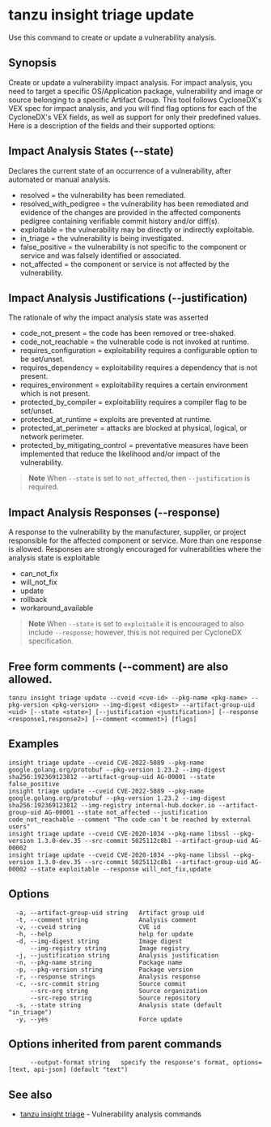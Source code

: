 # tanzu insight triage update

Use this command to create or update a vulnerability analysis.

## <a id='synopsis'></a>Synopsis

Create or update a vulnerability impact analysis. For impact analysis, you need
to target a specific OS/Application package, vulnerability and image or source
belonging to a specific Artifact Group. This tool follows CycloneDX's VEX spec
for impact analysis, and you will find flag options for each of the CycloneDX's
VEX fields, as well as support for only their predefined values. Here is a
description of the fields and their supported options:

## Impact Analysis States (\-\-state)

Declares the current state of an occurrence of a vulnerability, after automated
or manual analysis.

- resolved = the vulnerability has been remediated.
- resolved_with_pedigree = the vulnerability has been remediated and evidence of
  the changes are provided in the affected components pedigree containing
  verifiable commit history and/or diff(s).
- exploitable = the vulnerability may be directly or indirectly exploitable.
- in_triage = the vulnerability is being investigated.
- false_positive = the vulnerability is not specific to the component or service
  and was falsely identified or associated.
- not_affected = the component or service is not affected by the vulnerability.  

## Impact Analysis Justifications (\-\-justification)

The rationale of why the impact analysis state was asserted

- code_not_present = the code has been removed or tree-shaked.
- code_not_reachable = the vulnerable code is not invoked at runtime.
- requires_configuration = exploitability requires a configurable option to be
  set/unset.
- requires_dependency = exploitability requires a dependency that is not present.
- requires_environment = exploitability requires a certain environment which is
  not present.
- protected_by_compiler = exploitability requires a compiler flag to be
  set/unset.
- protected_at_runtime = exploits are prevented at runtime.
- protected_at_perimeter = attacks are blocked at physical, logical, or network
  perimeter.
- protected_by_mitigating_control = preventative measures have been implemented
  that reduce the likelihood and/or impact of the vulnerability.

> **Note** When `--state` is set to `not_affected`, then `--justification` is required.

## Impact Analysis Responses (\-\-response)

A response to the vulnerability by the manufacturer, supplier, or project
responsible for the affected component or service.  More than one response is allowed. Responses are strongly encouraged for vulnerabilities where the
analysis state is exploitable

- can_not_fix
- will_not_fix
- update
- rollback
- workaround_available

> **Note** When `--state` is set to `exploitable` it is encouraged to also include `--response`; however, this is not required per CycloneDX specification.

## Free form comments (\-\-comment) are also allowed.

```console
tanzu insight triage update --cveid <cve-id> --pkg-name <pkg-name> --pkg-version <pkg-version> --img-digest <digest> --artifact-group-uid <uid> [--state <state>] [--justification <justification>] [--response <response1,response2>] [--comment <comment>] [flags]
```

## <a id='examples'></a>Examples

```console
insight triage update --cveid CVE-2022-5089 --pkg-name google.golang.org/protobuf --pkg-version 1.23.2 --img-digest sha256:192369123812 --artifact-group-uid AG-00001 --state false_positive
insight triage update --cveid CVE-2022-5089 --pkg-name google.golang.org/protobuf --pkg-version 1.23.2 --img-digest sha256:192369123812 --img-registry internal-hub.docker.io --artifact-group-uid AG-00001 --state not_affected --justification code_not_reachable --comment "The code can't be reached by external users"
insight triage update --cveid CVE-2020-1034 --pkg-name libssl --pkg-version 1.3.0-dev.35 --src-commit 5025112c8b1 --artifact-group-uid AG-00002
insight triage update --cveid CVE-2020-1034 --pkg-name libssl --pkg-version 1.3.0-dev.35 --src-commit 5025112c8b1 --artifact-group-uid AG-00002 --state exploitable --response will_not_fix,update
```

## <a id='options'></a>Options

```console
  -a, --artifact-group-uid string   Artifact group uid
  -t, --comment string              Analysis comment
  -v, --cveid string                CVE id
  -h, --help                        help for update
  -d, --img-digest string           Image digest
      --img-registry string         Image registry
  -j, --justification string        Analysis justification
  -n, --pkg-name string             Package name
  -p, --pkg-version string          Package version
  -r, --response strings            Analysis response
  -c, --src-commit string           Source commit
      --src-org string              Source organization
      --src-repo string             Source repository
  -s, --state string                Analysis state (default "in_triage")
  -y, --yes                         Force update
```

## <a id='options'></a>Options inherited from parent commands

```console
      --output-format string   specify the response's format, options=[text, api-json] (default "text")
```

## <a id='see-also'></a>See also

* [tanzu insight triage](tanzu_insight_triage.hbs.md)	 - Vulnerability analysis commands
